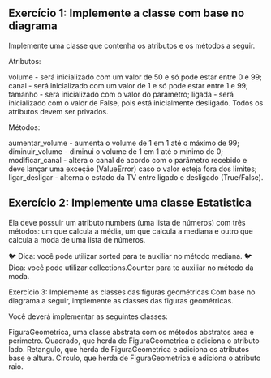 ## Exercício 1: Implemente a classe com base no diagrama

Implemente uma classe que contenha os atributos e os métodos a seguir.

Atributos:

volume - será inicializado com um valor de 50 e só pode estar entre 0 e 99;
canal - será inicializado com um valor de 1 e só pode estar entre 1 e 99;
tamanho - será inicializado com o valor do parâmetro;
ligada - será inicializado com o valor de False, pois está inicialmente desligado.
Todos os atributos devem ser privados.

Métodos:

aumentar_volume - aumenta o volume de 1 em 1 até o máximo de 99;
diminuir_volume - diminui o volume de 1 em 1 até o mínimo de 0;
modificar_canal - altera o canal de acordo com o parâmetro recebido e deve lançar uma exceção (ValueError) caso o valor esteja fora dos limites;
ligar_desligar - alterna o estado da TV entre ligado e desligado (True/False).





## Exercício 2: Implemente uma classe Estatistica
Ela deve possuir um atributo numbers (uma lista de números) com três métodos: um que calcula a média, um que calcula a mediana e outro que calcula a moda de uma lista de números.

🐦 Dica: você pode utilizar sorted para te auxiliar no método mediana. 🐦
Dica: você pode utilizar collections.Counter para te auxiliar no método da moda.


Exercício 3: Implemente as classes das figuras geométricas
Com base no diagrama a seguir, implemente as classes das figuras geométricas.

Você deverá implementar as seguintes classes:

FiguraGeometrica, uma classe abstrata com os métodos abstratos area e perimetro.
Quadrado, que herda de FiguraGeometrica e adiciona o atributo lado.
Retangulo, que herda de FiguraGeometrica e adiciona os atributos base e altura.
Circulo, que herda de FiguraGeometrica e adiciona o atributo raio.
